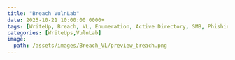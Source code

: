 ```yaml
---
title: "Breach VulnLab" 
date: 2025-10-21 10:00:00 0000+
tags: [WriteUp, Breach, VL, Enumeration, Active Directory, SMB, Phishing, Rusthound-CE, SilverTicket, RID Bruteforcing, GodPotato, Lateral Movement, Bloodhound, Privilege Escalation, MSSQL, Kerberoasting, Responder, Impersonation, Windows]
categories: [WriteUps,VulnLab]
image:
  path: /assets/images/Breach_VL/preview_breach.png
---
```

